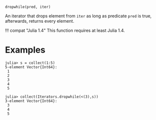 ```
dropwhile(pred, iter)
```

An iterator that drops element from `iter` as long as predicate `pred` is true, afterwards, returns every element.

!!! compat "Julia 1.4"
    This function requires at least Julia 1.4.


# Examples

```jldoctest
julia> s = collect(1:5)
5-element Vector{Int64}:
 1
 2
 3
 4
 5

julia> collect(Iterators.dropwhile(<(3),s))
3-element Vector{Int64}:
 3
 4
 5
```
